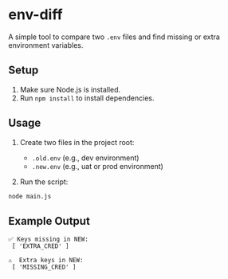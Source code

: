 # env-diff

A simple tool to compare two `.env` files and find missing or extra environment variables.

## Setup

1. Make sure Node.js is installed.
2. Run `npm install` to install dependencies.

## Usage

1. Create two files in the project root:
   - `.old.env` (e.g., dev environment)
   - `.new.env` (e.g., uat or prod environment)

2. Run the script:

```bash
node main.js
````

## Example Output

```
✅ Keys missing in NEW:
 [ 'EXTRA_CRED' ]

⚠️  Extra keys in NEW:
 [ 'MISSING_CRED' ]
```
